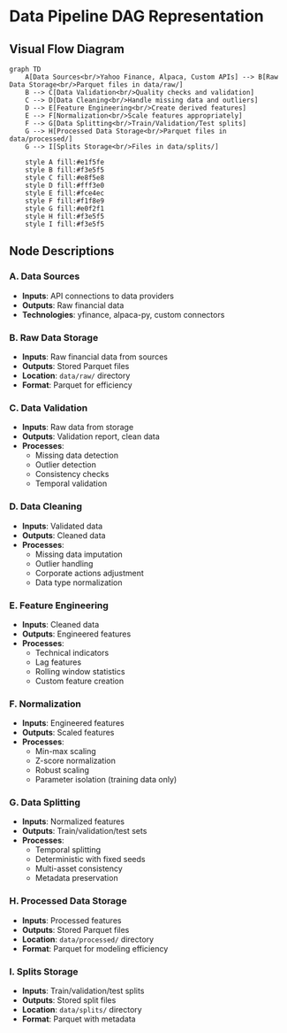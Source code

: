 # Data Pipeline DAG Representation

## Visual Flow Diagram

```mermaid
graph TD
    A[Data Sources<br/>Yahoo Finance, Alpaca, Custom APIs] --> B[Raw Data Storage<br/>Parquet files in data/raw/]
    B --> C[Data Validation<br/>Quality checks and validation]
    C --> D[Data Cleaning<br/>Handle missing data and outliers]
    D --> E[Feature Engineering<br/>Create derived features]
    E --> F[Normalization<br/>Scale features appropriately]
    F --> G[Data Splitting<br/>Train/Validation/Test splits]
    G --> H[Processed Data Storage<br/>Parquet files in data/processed/]
    G --> I[Splits Storage<br/>Files in data/splits/]

    style A fill:#e1f5fe
    style B fill:#f3e5f5
    style C fill:#e8f5e8
    style D fill:#fff3e0
    style E fill:#fce4ec
    style F fill:#f1f8e9
    style G fill:#e0f2f1
    style H fill:#f3e5f5
    style I fill:#f3e5f5
```

## Node Descriptions

### A. Data Sources

- **Inputs**: API connections to data providers
- **Outputs**: Raw financial data
- **Technologies**: yfinance, alpaca-py, custom connectors

### B. Raw Data Storage

- **Inputs**: Raw financial data from sources
- **Outputs**: Stored Parquet files
- **Location**: `data/raw/` directory
- **Format**: Parquet for efficiency

### C. Data Validation

- **Inputs**: Raw data from storage
- **Outputs**: Validation report, clean data
- **Processes**:
  - Missing data detection
  - Outlier detection
  - Consistency checks
  - Temporal validation

### D. Data Cleaning

- **Inputs**: Validated data
- **Outputs**: Cleaned data
- **Processes**:
  - Missing data imputation
  - Outlier handling
  - Corporate actions adjustment
  - Data type normalization

### E. Feature Engineering

- **Inputs**: Cleaned data
- **Outputs**: Engineered features
- **Processes**:
  - Technical indicators
  - Lag features
  - Rolling window statistics
  - Custom feature creation

### F. Normalization

- **Inputs**: Engineered features
- **Outputs**: Scaled features
- **Processes**:
  - Min-max scaling
  - Z-score normalization
  - Robust scaling
  - Parameter isolation (training data only)

### G. Data Splitting

- **Inputs**: Normalized features
- **Outputs**: Train/validation/test sets
- **Processes**:
  - Temporal splitting
  - Deterministic with fixed seeds
  - Multi-asset consistency
  - Metadata preservation

### H. Processed Data Storage

- **Inputs**: Processed features
- **Outputs**: Stored Parquet files
- **Location**: `data/processed/` directory
- **Format**: Parquet for modeling efficiency

### I. Splits Storage

- **Inputs**: Train/validation/test splits
- **Outputs**: Stored split files
- **Location**: `data/splits/` directory
- **Format**: Parquet with metadata
